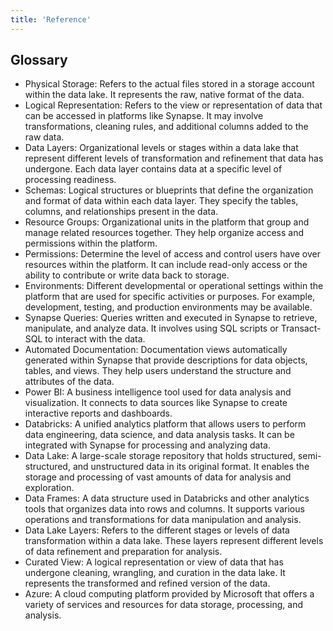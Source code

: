 ```yaml
---
title: 'Reference'
---
```


## Glossary

- Physical Storage: Refers to the actual files stored in a storage account within the data lake. It represents the raw, native format of the data.
- Logical Representation: Refers to the view or representation of data that can be accessed in platforms like Synapse. It may involve transformations, cleaning rules, and additional columns added to the raw data.
- Data Layers: Organizational levels or stages within a data lake that represent different levels of transformation and refinement that data has undergone. Each data layer contains data at a specific level of processing readiness.
- Schemas: Logical structures or blueprints that define the organization and format of data within each data layer. They specify the tables, columns, and relationships present in the data.
- Resource Groups: Organizational units in the platform that group and manage related resources together. They help organize access and permissions within the platform.
- Permissions: Determine the level of access and control users have over resources within the platform. It can include read-only access or the ability to contribute or write data back to storage.
- Environments: Different developmental or operational settings within the platform that are used for specific activities or purposes. For example, development, testing, and production environments may be available.
- Synapse Queries: Queries written and executed in Synapse to retrieve, manipulate, and analyze data. It involves using SQL scripts or Transact-SQL to interact with the data.
- Automated Documentation: Documentation views automatically generated within Synapse that provide descriptions for data objects, tables, and views. They help users understand the structure and attributes of the data.
- Power BI: A business intelligence tool used for data analysis and visualization. It connects to data sources like Synapse to create interactive reports and dashboards.
- Databricks: A unified analytics platform that allows users to perform data engineering, data science, and data analysis tasks. It can be integrated with Synapse for processing and analyzing data.
- Data Lake: A large-scale storage repository that holds structured, semi-structured, and unstructured data in its original format. It enables the storage and processing of vast amounts of data for analysis and exploration.
- Data Frames: A data structure used in Databricks and other analytics tools that organizes data into rows and columns. It supports various operations and transformations for data manipulation and analysis.
- Data Lake Layers: Refers to the different stages or levels of data transformation within a data lake. These layers represent different levels of data refinement and preparation for analysis.
- Curated View: A logical representation or view of data that has undergone cleaning, wrangling, and curation in the data lake. It represents the transformed and refined version of the data.
- Azure: A cloud computing platform provided by Microsoft that offers a variety of services and resources for data storage, processing, and analysis.


